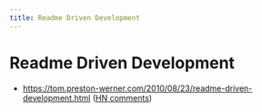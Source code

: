 ```yaml
---
title: Readme Driven Development
---
```


# Readme Driven Development

- https://tom.preston-werner.com/2010/08/23/readme-driven-development.html ([HN comments](https://news.ycombinator.com/item?id=25222601))
